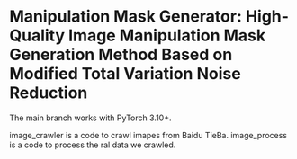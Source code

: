 # Manipulation Mask Generator: High-Quality Image Manipulation Mask Generation Method Based on Modified Total Variation Noise Reduction


The main branch works with PyTorch 3.10+.

image_crawler is a code to crawl imapes from Baidu TieBa.
image_process is a code to process the ral data we crawled.

